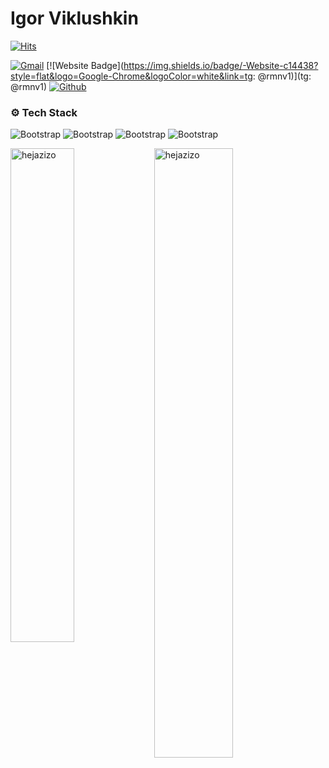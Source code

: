 # Igor Viklushkin

[![Hits](https://hits.seeyoufarm.com/api/count/incr/badge.svg?url=https%3A%2F%2Fgithub.com%2Fhejazizo%2Fhejazizo&count_bg=%2379C83D&title_bg=%23555555&icon=&icon_color=%23E7E7E7&title=Profile+Views&edge_flat=false)](https://hits.seeyoufarm.com)



[![Gmail](https://img.shields.io/badge/-Gmail-c14438?style=flat&logo=Gmail&logoColor=white)](mailto:viklushkin.igor@yandex.ru)
[![Website Badge](https://img.shields.io/badge/-Website-c14438?style=flat&logo=Google-Chrome&logoColor=white&link=tg: @rmnv1)](tg: @rmnv1)
[![Github](https://img.shields.io/github/followers/hejazizo?label=Follow&style=social)](https://github.com/hejazizo)




### ⚙️ Tech Stack

![Bootstrap](https://img.shields.io/badge/-Javascript-05122A?style=flat&logo=Javascript&color=353535) ![Bootstrap](https://img.shields.io/badge/-Typescript-05122A?style=flat&logo=Typescript&color=353535) ![Bootstrap](https://img.shields.io/badge/-Vue%20JS-05122A?style=flat&logo=Vue-JS&color=353535) ![Bootstrap](https://img.shields.io/badge/-Nuxt-05122A?style=flat&logo=Nuxt&color=353535)

<div>
  <img width="45%" align="left" src="https://github-readme-stats.vercel.app/api/top-langs?username=hejazizo&show_icons=true&locale=en&layout=compact" alt="hejazizo" />
  <img width="50%"  src="https://github-readme-streak-stats.herokuapp.com/?user=hejazizo&" alt="hejazizo" />
</div>
